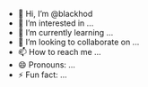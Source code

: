 - 👋 Hi, I’m @blackhod
- 👀 I’m interested in ...
- 🌱 I’m currently learning ...
- 💞️ I’m looking to collaborate on ...
- 📫 How to reach me ...
- 😄 Pronouns: ...
- ⚡ Fun fact: ...

<!---
blackhod/blackhod is a ✨ special ✨ repository because its `README.md` (this file) appears on your GitHub profile.
You can click the Preview link to take a look at your changes.
--->
